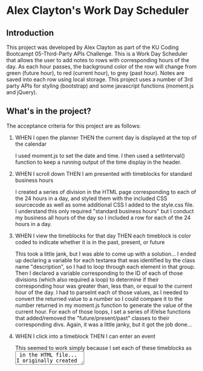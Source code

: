 # Alex Clayton's Work Day Scheduler

## Introduction
This project was developed by Alex Clayton as part of the KU Coding Bootcampt 05-Third-Party APIs Challenge.  This is a Work Day Scheduler that allows the user to add notes to rows with corresponding hours of the day.  As each hour passes, the background color of the row will change from green (future hour), to red (current hour), to grey (past hour).  Notes are saved into each row using local storage.  This project uses a number of 3rd party APIs for styling (bootstrap) and some javascript functions (moment.js and jQuery).  

## What's in the project?
The acceptance criteria for this project are as follows:

1.  WHEN I open the planner
    THEN the current day is displayed at the top of the calendar

    I used moment.js to set the date and time.  I then used a setInterval() function to keep a running output of the time display in the header.

2.  WHEN I scroll down
    THEN I am presented with timeblocks for standard business hours

    I created a series of division in the HTML page corresponding to each of the 24 hours in a day, and styled them with the included CSS sourcecode as well as some additional CSS I added to the style.css file.  I understand this only required "standard business hours" but I conduct my business all hours of the day so I included a row for each of the 24 hours in a day. 

3.  WHEN I view the timeblocks for that day
    THEN each timeblock is color coded to indicate whether it is in the past, present, or future

    This took a little jank, but I was able to come up with a solution...  I ended up declaring a variable for each textarea that was identified by the class name "description", so I had to loop through each element in that group.  Then I declared a variable corresponding to the ID of each of those divisions (which also required a loop) to determine if their corresponding hour was greater than, less than, or equal to the current hour of the day. I had to parseInt each of those values, as I needed to convert the returned value to a number so I could compare it to the number returned in my moment.js function to generate the value of the current hour.  For each of those loops, I set a series of if/else functions that added/removed the "future/present/past" classes to their corresponding divs.  Again, it was a little janky, but it got the job done...

4.  WHEN I click into a timeblock
    THEN I can enter an event

    This seemed to work simply because I set each of these timeblocks as <textarea> in the HTML file...  I originally created them as <inputs> but the CSS file seemed to call for <textarea>.

5.  WHEN I click the save button for that timeblock
    THEN the text for that event is saved in local storage

    This was a javascript function we implemented in the previous unit challenge.  I used localStorage.setItem and localStorage.getItem to achieve this.

6.  WHEN I refresh the page
    THEN the saved events persist

    Another thing we implemented in the previous challenge that I used for this one.


    
## The completed project resembles the following image when deployed:

Full Size desktop view

![full size desktop view]()


## URL of the Deployed Application:

[Deployed Application]()
